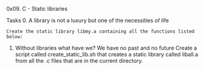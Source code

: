 0x09. C - Static libraries

Tasks
0. A library is not a luxury but one of the necessities of life

	Create the static library libmy.a containing all the functions listed below:
1. Without libraries what have we? We have no past and no future
	Create a script called create_static_lib.sh that creates a static library called liball.a from all the .c files that are in the current directory.
